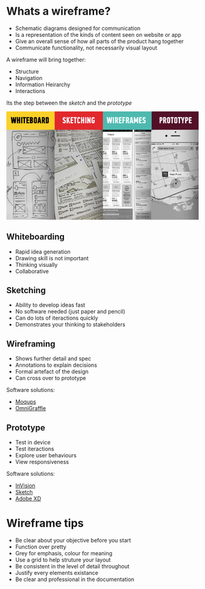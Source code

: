 <!-- TITLE: Wireframing -->

# Whats a wireframe?
* Schematic diagrams designed for communication
* Is a representation of the kinds of content seen on website or app
* Give an overall sense of how all parts of the product hang together
* Communicate functionality, not necessarily visual layout

A wireframe will bring together:
* Structure
* Navigation
* Information Heirarchy
* Interactions

Its the step between the _sketch_ and the _prototype_

![Whiteboard To Prototype](/uploads/whiteboard-to-prototype.png "Whiteboard To Prototype")

## Whiteboarding

* Rapid idea generation
* Drawing skill is not important
* Thinking visually
* Collaborative

## Sketching
* Ability to develop ideas fast
* No software needed (just paper and pencil)
* Can do lots of iteractions quickly
* Demonstrates your thinking to stakeholders

## Wireframing
* Shows further detail and spec
* Annotations to explain decisions
* Formal artefact of the design
* Can cross over to prototype

Software solutions:
* [Moqups](http://moqups.com/)
* [OmniGraffle](https://www.omnigroup.com/omnigraffle)

## Prototype
* Test in device
* Test iteractions
* Explore user behaviours
* View responsiveness

Software solutions:
* [InVision](https://www.invisionapp.com/home)
* [Sketch](https://www.sketchapp.com/)
* [Adobe XD](https://www.adobe.com/au/products/xd.html)

# Wireframe tips
* Be clear about your objective before you start
* Function over pretty
* Grey for emphasis, colour for meaning
* Use a grid to help struture your layout
* Be consistent in the level of detail throughout
* Justify every elements existance
* Be clear and professional in the documentation

